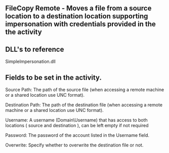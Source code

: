 ## FileCopy Remote - Moves a file from a source location to a destination location supporting impersonation with credentials provided in the the activity

## DLL's to reference

SimpleImpersonation.dll

## Fields to be set in the activity.

Source Path: The path of the source file (when accessing a remote machine or a shared location use UNC format).

Destination Path: The path of the destination file (when accessing a remote machine or a shared location use UNC format).

Username: A username (Domain\Username) that has access to both locations ( source and destination ), can be left empty if not required 

Password: The password of the account listed in the Username field.

Overwrite: Specify whether to overwrite the destination file or not.

